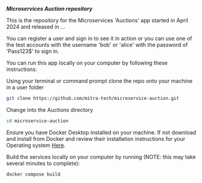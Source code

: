 ***Microservices Auction repository***


This is the repository for the Microservices 'Auctions' app started in April 2024 and released in ...

You can register a user and sign in to see it in action or you can use one of the test accounts with the username 'bob' or 'alice' with the password of 'Pass123$' to sign in.


You can run this app locally on your computer by following these instructions:

Using your terminal or command prompt clone the repo onto your machine in a user folder
```bash
git clone https://github.com/mitra-tech/microservice-auction.git
```

Change into the Auctions directory

```bash
cd microservice-auction
```


Ensure you have Docker Desktop installed on your machine. If not download and install from Docker and review their installation instructions for your Operating system [Here](https://docs.docker.com/desktop/).


Build the services locally on your computer by running (NOTE: this may take several minutes to complete):

```bash
docker compose build
```
